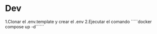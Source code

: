 # Dev
1.Clonar el .env.template y crear el .env
2.Ejecutar el comando `````docker compose up -d´´´´´´